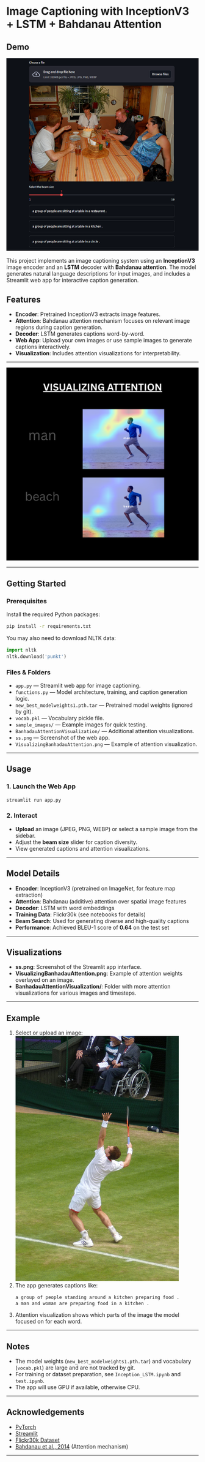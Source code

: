 # Image Captioning with InceptionV3 + LSTM + Bahdanau Attention

## Demo

![Screenshot](ss.png)

This project implements an image captioning system using an **InceptionV3** image encoder and an **LSTM** decoder with **Bahdanau attention**. The model generates natural language descriptions for input images, and includes a Streamlit web app for interactive caption generation.

## Features

- **Encoder**: Pretrained InceptionV3 extracts image features.
- **Attention**: Bahdanau attention mechanism focuses on relevant image regions during caption generation.
- **Decoder**: LSTM generates captions word-by-word.
- **Web App**: Upload your own images or use sample images to generate captions interactively.
- **Visualization**: Includes attention visualizations for interpretability.

---


![Attention Visualization](VisualizingBanhadauAttention.png)

---

## Getting Started

### Prerequisites

Install the required Python packages:

```bash
pip install -r requirements.txt
```

You may also need to download NLTK data:

```python
import nltk
nltk.download('punkt')
```

### Files & Folders

- `app.py` — Streamlit web app for image captioning.
- `functions.py` — Model architecture, training, and caption generation logic.
- `new_best_modelweights1.pth.tar` — Pretrained model weights (ignored by git).
- `vocab.pkl` — Vocabulary pickle file.
- `sample_images/` — Example images for quick testing.
- `BanhadauAttentionVisualization/` — Additional attention visualizations.
- `ss.png` — Screenshot of the web app.
- `VisualizingBanhadauAttention.png` — Example of attention visualization.

---

## Usage

### 1. Launch the Web App

```bash
streamlit run app.py
```

### 2. Interact

- **Upload** an image (JPEG, PNG, WEBP) or select a sample image from the sidebar.
- Adjust the **beam size** slider for caption diversity.
- View generated captions and attention visualizations.

---

## Model Details

- **Encoder**: InceptionV3 (pretrained on ImageNet, for feature map extraction)
- **Attention**: Bahdanau (additive) attention over spatial image features
- **Decoder**: LSTM with word embeddings
- **Training Data**: Flickr30k (see notebooks for details)
- **Beam Search**: Used for generating diverse and high-quality captions
- **Performance**: Achieved BLEU-1 score of **0.64** on the test set

---

## Visualizations

- **ss.png**: Screenshot of the Streamlit app interface.
- **VisualizingBanhadauAttention.png**: Example of attention weights overlayed on an image.
- **BanhadauAttentionVisualization/**: Folder with more attention visualizations for various images and timesteps.

---

## Example

1. Select or upload an image:
   ![Sample Image](sample_images/1.jpg)
2. The app generates captions like:
   ```
   a group of people standing around a kitchen preparing food .
   a man and woman are preparing food in a kitchen .
   ```
3. Attention visualization shows which parts of the image the model focused on for each word.

---

## Notes

- The model weights (`new_best_modelweights1.pth.tar`) and vocabulary (`vocab.pkl`) are large and are not tracked by git.
- For training or dataset preparation, see `Inception_LSTM.ipynb` and `test.ipynb`.
- The app will use GPU if available, otherwise CPU.

---

## Acknowledgements

- [PyTorch](https://pytorch.org/)
- [Streamlit](https://streamlit.io/)
- [Flickr30k Dataset](https://www.kaggle.com/datasets/hsankesara/flickr-image-dataset)
- [Bahdanau et al., 2014](https://arxiv.org/abs/1409.0473) (Attention mechanism)

--- 